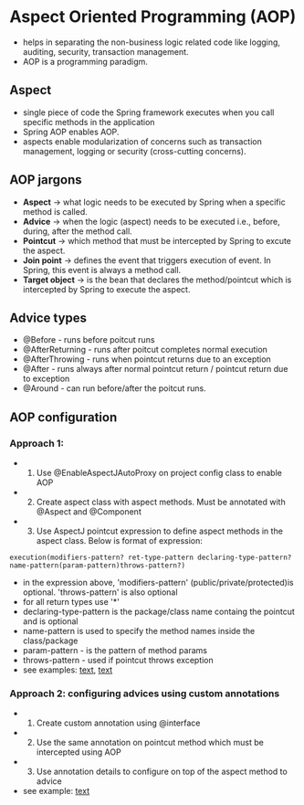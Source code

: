 # Aspect Oriented Programming (AOP)

- helps in separating the non-business logic related code like logging, auditing, security, transaction management.
- AOP is a programming paradigm.

## Aspect
- single piece of code the Spring framework executes when you call specific methods in the application
- Spring AOP enables AOP. 
- aspects enable modularization of concerns such as transaction management, logging or security (cross-cutting concerns).


## AOP jargons

- **Aspect** -> what logic needs to be executed by Spring when a specific method is called.
- **Advice** -> when the logic (aspect) needs to be executed i.e., before, during, after the method call.
- **Pointcut** -> which method that must be intercepted by Spring to excute the aspect.
- **Join point** -> defines the event that triggers execution of event. In Spring, this event is always a method call.
- **Target object** -> is the bean that declares the method/pointcut which is intercepted by Spring to execute the aspect.


## Advice types

- @Before - runs before poitcut runs
- @AfterReturning - runs after poitcut completes normal execution
- @AfterThrowing - runs when pointcut returns due to an exception
- @After - runs always after normal pointcut return / pointcut return due to exception
- @Around - can run before/after the poitcut runs.

## AOP configuration

### Approach 1: 

- 1. Use @EnableAspectJAutoProxy on project config class to enable AOP
- 2. Create aspect class with aspect methods. Must be annotated with @Aspect and @Component
- 3. Use AspectJ pointcut expression to define aspect methods in the aspect class. Below is format of expression:

```
execution(modifiers-pattern? ret-type-pattern declaring-type-pattern? name-pattern(param-pattern)throws-pattern?)
```

- in the expression above, 'modifiers-pattern' (public/private/protected)is optional. 'throws-pattern' is also optional
- for all return types use '*'
- declaring-type-pattern is the package/class name containg the pointcut and is optional
- name-pattern is used to specify the method names inside the class/package
- param-pattern - is the pattern of method params
- throws-pattern - used if pointcut throws exception
- see examples: [text](NewsClientServiceRequestCheckAspect.java), [text](NewsClientServiceLoggerAspect.java)

### Approach 2: configuring advices using custom annotations

- 1. Create custom annotation using @interface
- 2. Use the same annotation on pointcut method which must be intercepted using AOP
- 3. Use annotation details to configure on top of the aspect method to advice
- see example: [text](customAspect/NewsClientControllerLoggerAspect.java)
